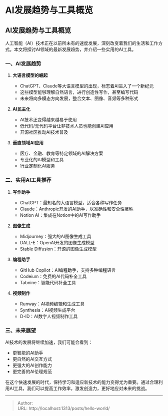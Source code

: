 # AI发展趋势与工具概览


## AI发展趋势与工具概览

人工智能（AI）技术正在以前所未有的速度发展，深刻改变着我们的生活和工作方式。本文将探讨AI领域的最新发展趋势，并介绍一些实用的AI工具。

### 一、AI发展趋势

1. **大语言模型的崛起**
   - ChatGPT、Claude等大语言模型的出现，标志着AI进入了一个新纪元
   - 这些模型能够理解自然语言，进行创造性写作，甚至编写代码
   - 未来将向多模态方向发展，整合文本、图像、音频等多种形式

2. **AI民主化**
   - AI技术正变得越来越易于使用
   - 低代码/无代码平台让非技术人员也能创建AI应用
   - 开源社区推动AI技术普及

3. **垂直领域AI应用**
   - 医疗、金融、教育等特定领域的AI解决方案
   - 专业化的AI模型和工具
   - 行业定制化AI服务

### 二、实用AI工具推荐

1. **写作助手**
   - ChatGPT：最知名的大语言模型，适合各种写作任务
   - Claude：Anthropic开发的AI助手，以准确性和安全性著称
   - Notion AI：集成在Notion中的AI写作助手

2. **图像生成**
   - Midjourney：强大的AI图像生成工具
   - DALL-E：OpenAI开发的图像生成模型
   - Stable Diffusion：开源的图像生成模型

3. **编程助手**
   - GitHub Copilot：AI编程助手，支持多种编程语言
   - Codeium：免费的AI代码补全工具
   - Tabnine：智能代码补全工具

4. **视频制作**
   - Runway：AI视频编辑和生成工具
   - Synthesia：AI视频生成平台
   - D-ID：AI数字人视频制作工具

### 三、未来展望

AI技术的发展将继续加速，我们可能会看到：
- 更智能的AI助手
- 更自然的AI交互方式
- 更强大的AI创作能力
- 更完善的AI伦理规范

在这个快速发展的时代，保持学习和适应新技术的能力变得尤为重要。通过合理利用AI工具，我们可以提高工作效率，激发创造力，更好地应对未来的挑战。


---

> Author:   
> URL: http://localhost:1313/posts/hello-world/  

